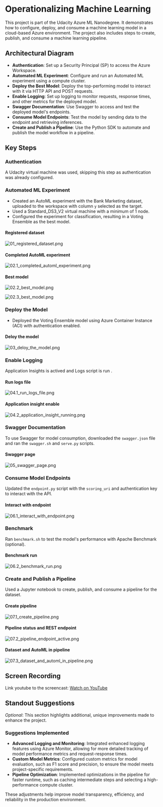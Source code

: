 # Operationalizing Machine Learning

This project is part of the Udacity Azure ML Nanodegree. It demonstrates how to configure, deploy, and consume a machine learning model in a cloud-based Azure environment. The project also includes steps to create, publish, and consume a machine learning pipeline.

## Architectural Diagram

- **Authentication**: Set up a Security Principal (SP) to access the Azure Workspace.
- **Automated ML Experiment**: Configure and run an Automated ML experiment using a compute cluster.
- **Deploy the Best Model**: Deploy the top-performing model to interact with it via HTTP API and POST requests.
- **Enable Logging**: Set up logging to monitor requests, response times, and other metrics for the deployed model.
- **Swagger Documentation**: Use Swagger to access and test the deployed model's endpoints.
- **Consume Model Endpoints**: Test the model by sending data to the endpoint and retrieving inferences.
- **Create and Publish a Pipeline**: Use the Python SDK to automate and publish the model workflow in a pipeline.

## Key Steps
### Authentication
A Udacity virtual machine was used, skipping this step as authentication was already configured.

### Automated ML Experiment
- Created an AutoML experiment with the Bank Marketing dataset, uploaded to the workspace with column `y` selected as the target.
- Used a Standard_DS3_V2 virtual machine with a minimum of 1 node.
- Configured the experiment for classification, resulting in a Voting Ensemble as the best model.
#### Registered dataset
![01_registered_dataset.png](/images/01_registered_dataset.png)
#### Completed AutoML experiment
![02.1_completed_automl_experiment.png](/images/02.1_completed_automl_experiment.png)
#### Best model
![02.2_best_model.png](/images/02.2_best_model.png)

![02.3_best_model.png](/images/02.3_best_model.png)

### Deploy the Model
- Deployed the Voting Ensemble model using Azure Container Instance (ACI) with authentication enabled.
#### Deloy the model
![03_deloy_the_model.png](/images/03_deloy_the_model.png)

### Enable Logging
Application Insights is actived and Logs script is run . 
#### Run logs file
![04.1_run_logs_file.png](/images/04.1_run_logs_file.png)
#### Application insight enable
![04.2_application_insight_running.png](/images/04.2_application_insight_running.png)

### Swagger Documentation
To use Swagger for model consumption, downloaded the `swagger.json` file and ran the `swagger.sh` and `serve.py` scripts.
#### Swagger page
![05_swagger_page.png](/images/05_swagger_page.png)

### Consume Model Endpoints
Updated the `endpoint.py` script with the `scoring_uri` and authentication key to interact with the API.
#### Interact with endpoint
![06.1_interact_with_endpoint.png](/images/06.1_interact_with_endpoint.png)

### Benchmark
Ran `benchmark.sh` to test the model's performance with Apache Benchmark (optional).
#### Benchmark run
![06.2_benchmark_run.png](/images/06.2_benchmark_run.png)

### Create and Publish a Pipeline
Used a Jupyter notebook to create, publish, and consume a pipeline for the dataset.
#### Create pipeline
![07.1_create_pipeline.png](/images/07.1_create_pipeline.png)
#### Pipeline status and REST endpoint
![07.2_pipeline_endpoint_active.png](/images/07.2_pipeline_endpoint_active.png)
#### Dataset and AutoML in pipeline
![07.3_dataset_and_automl_in_pipeline.png](/images/07.3_dataset_and_automl_in_pipeline.png)

## Screen Recording
Link youtube to the screencast: [Watch on YouTube](https://youtu.be/qFy1EYhARgw)


## Standout Suggestions
*Optional*: This section highlights additional, unique improvements made to enhance the project.

### Suggestions Implemented
- **Advanced Logging and Monitoring**: Integrated enhanced logging features using Azure Monitor, allowing for more detailed tracking of model performance metrics and request-response times.
- **Custom Model Metrics**: Configured custom metrics for model evaluation, such as F1 score and precision, to ensure the model meets project-specific requirements.
- **Pipeline Optimization**: Implemented optimizations in the pipeline for faster runtime, such as caching intermediate steps and selecting a high-performance compute cluster.

These adjustments help improve model transparency, efficiency, and reliability in the production environment.



